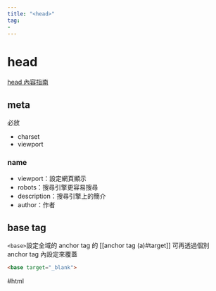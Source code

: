 ```yaml
---
title: "<head>"
tag: 
- 
---
```

# head
[head 內容指南](https://htmlhead.dev/)

## meta
必放
- charset
- viewport

### name
- viewport：設定網頁顯示
- robots：搜尋引擎更容易搜尋
- description：搜尋引擎上的簡介
- author：作者

## base tag
`<base>`設定全域的 anchor tag 的 [[anchor tag (a)#target]]
可再透過個別 anchor tag 內設定來覆蓋

```html
<base target="_blank">
```
#html